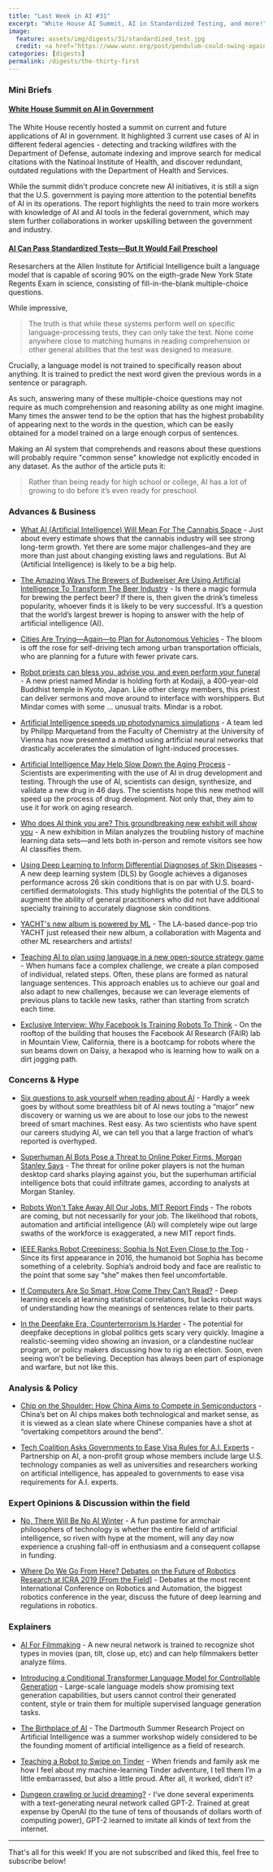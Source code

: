 ```yaml
---
title: "Last Week in AI #31"
excerpt: "White House AI Summit, AI in Standardized Testing, and more!"
image: 
  feature: assets/img/digests/31/standardized_test.jpg
  credit: <a href="https://www.wunc.org/post/pendulum-could-swing-again-standardized-tests-nc-schools"> Nchole / Flickr </a>
categories: [digests]
permalink: /digests/the-thirty-first
---
```


### Mini Briefs

#### [White House Summit on AI in Government](https://www.whitehouse.gov/wp-content/uploads/2019/09/Summary-of-White-House-Summit-on-AI-in-Government-September-2019.pdf)

The White House recently hosted a summit on current and future applications of AI in government. 
It highlighted 3 current use cases of AI in different federal agencies - detecting and tracking wildfires with the Department of Defense, automate indexing and improve search for medical citations with the Natinoal Institute of Health, and discover redundant, outdated regulations with the Department of Health and Services. 

While the summit didn't produce concrete new AI initiatives, it is still a sign that the U.S. government is paying more attention to the potential benefits of AI in its operations.
The report highlights the need to train more workers with knowledge of AI and AI tools in the federal government, which may stem further collaborations in worker upskilling between the government and industry.

#### [AI Can Pass Standardized Tests—But It Would Fail Preschool](https://www.wired.com/story/ai-can-pass-standardized-testsbut-it-would-fail-preschool/)

Resesarchers at the Allen Institute for Artificial Intelligence built a language model that is capable of scoring 90% on the eigth-grade New York State Regents Exam in science, consisting of fill-in-the-blank multiple-choice questions.

While impressive,
> The truth is that while these systems perform well on specific language-processing tests, they can only take the test. None come anywhere close to matching humans in reading comprehension or other general abilities that the test was designed to measure.

Crucially, a language model is not trained to specifically reason about anything.
It is trained to predict the next word given the previous words in a sentence or paragraph.

As such, answering many of these multiple-choice questions may not require as much comprehension and reasoning ability as one might imagine.
Many times the answer tend to be the option that has the highest probability of appearing next to the words in the question, which can be easily obtained for a model trained on a large enough corpus of sentences.

Making an AI system that comprehends and reasons about these questions will probably require "common sense" knowledge not explicitly encoded in any dataset.
As the author of the article puts it:
> Rather than being ready for high school or college, AI has a lot of growing to do before it’s even ready for preschool.


### Advances & Business

* [What AI (Artificial Intelligence) Will Mean For The Cannabis Space](https://www.forbes.com/sites/tomtaulli/2019/09/08/what-ai-artificial-intelligence-will-mean-for-the-cannabis-space/) - Just about every estimate shows that the cannabis industry will see strong long-term growth. Yet there are some major challenges–and they are more than just about changing existing laws and regulations. But AI (Artificial Intelligence) is likely to be a big help.

* [The Amazing Ways The Brewers of Budweiser Are Using Artificial Intelligence To Transform The Beer Industry](https://www.forbes.com/sites/bernardmarr/2019/09/09/the-amazing-ways-the-brewers-of-budweiser-are-using-artificial-intelligence-to-transform-the-beer-industry/) - Is there a magic formula for brewing the perfect beer? If there is, then given the drink’s timeless popularity, whoever finds it is likely to be very successful. It’s a question that the world’s largest brewer is hoping to answer with the help of artificial intelligence (AI).

* [Cities Are Trying—Again—to Plan for Autonomous Vehicles](https://www.wired.com/story/cities-trying-again-plan-autonomous-vehicles/) - The bloom is off the rose for self-driving tech among urban transportation officials, who are planning for a future with fewer private cars.

* [Robot priests can bless you, advise you, and even perform your funeral](https://www.vox.com/future-perfect/2019/9/9/20851753/ai-religion-robot-priest-mindar-buddhism-christianity) - A new priest named Mindar is holding forth at Kodaiji, a 400-year-old Buddhist temple in Kyoto, Japan. Like other clergy members, this priest can deliver sermons and move around to interface with worshippers. But Mindar comes with some ... unusual traits. Mindar is a robot.

* [Artificial Intelligence speeds up photodynamics simulations](https://phys.org/news/2019-09-artificial-intelligence-photodynamics-simulations.html) - A team led by Philipp Marquetand from the Faculty of Chemistry at the University of Vienna has now presented a method using artificial neural networks that drastically accelerates the simulation of light-induced processes.

* [Artificial Intelligence May Help Slow Down the Aging Process](https://conductscience.com/artificial-intelligence-may-help-slow-down-the-aging-process/) - Scientists are experimenting with the use of AI in drug development and testing. Through the use of AI, scientists can design, synthesize, and validate a new drug in 46 days. The scientists hope this new method will speed up the process of drug development. Not only that, they aim to use it for work on aging research.

* [Who does AI think you are? This groundbreaking new exhibit will show you](https://www.fastcompany.com/90400613/who-does-ai-think-you-are-this-groundbreaking-new-exhibit-will-show-you) - A new exhibition in Milan analyzes the troubling history of machine learning data sets—and lets both in-person and remote visitors see how AI classifies them.

* [Using Deep Learning to Inform Differential Diagnoses of Skin Diseases](https://ai.googleblog.com/2019/09/using-deep-learning-to-inform.html) -  A new deep learning system (DLS) by Google achieves a diganoses performance across 26 skin conditions that is on par with U.S. board-certified dermatologists. This study highlights the potential of the DLS to augment the ability of general practitioners who did not have additional specialty training to accurately diagnose skin conditions.

* [YACHT's new album is powered by ML](https://magenta.tensorflow.org/chain-tripping) - The LA-based dance-pop trio YACHT just released their new album, a collaboration with Magenta and other ML researchers and artists!

* [Teaching AI to plan using language in a new open-source strategy game](https://ai.facebook.com/blog/-teaching-ai-to-plan-using-language-in-a-new-open-source-strategy-game/) - When humans face a complex challenge, we create a plan composed of individual, related steps. Often, these plans are formed as natural language sentences. This approach enables us to achieve our goal and also adapt to new challenges, because we can leverage elements of previous plans to tackle new tasks, rather than starting from scratch each time.

* [Exclusive Interview: Why Facebook Is Training Robots To Think](https://www.forbes.com/sites/cognitiveworld/2019/09/03/exclusive-interview-why-facebook-is-training-robots-to-think/) - On the rooftop of the building that houses the Facebook AI Research (FAIR) lab in Mountain View, California, there is a bootcamp for robots where the sun beams down on Daisy, a hexapod who is learning how to walk on a dirt jogging path.

### Concerns & Hype

* [Six questions to ask yourself when reading about AI](https://qz.com/1706248/six-questions-to-ask-yourself-when-reading-about-ai/) - Hardly a week goes by without some breathless bit of AI news touting a “major” new discovery or warning us we are about to lose our jobs to the newest breed of smart machines. Rest easy. As two scientists who have spent our careers studying AI, we can tell you that a large fraction of what’s reported is overhyped.

* [Superhuman AI Bots Pose a Threat to Online Poker Firms, Morgan Stanley Says](https://www.bloomberg.com/news/articles/2019-09-12/superhuman-ai-bots-pose-a-threat-to-online-poker-firms-ms-says) - The threat for online poker players is not the human desktop card sharks playing against you, but the superhuman artificial intelligence bots that could infiltrate games, according to analysts at Morgan Stanley. 

* [Robots Won't Take Away All Our Jobs, MIT Report Finds](https://www.wbur.org/bostonomix/2019/09/10/mit-future-of-work-report) - The robots are coming, but not necessarily for your job. The likelihood that robots, automation and artificial intelligence (AI) will completely wipe out large swaths of the workforce is exaggerated, a new MIT report finds.

* [IEEE Ranks Robot Creepiness: Sophia Is Not Even Close to the Top](https://medium.com/syncedreview/ieee-ranks-robot-creepiness-sophia-is-not-even-close-to-the-top-4d17eefc0762) - Since its first appearance in 2016, the humanoid bot Sophia has become something of a celebrity. Sophia’s android body and face are realistic to the point that some say “she” makes then feel uncomfortable.

* [If Computers Are So Smart, How Come They Can’t Read?](https://www.wired.com/story/adaptation-if-computers-are-so-smart-how-come-they-cant-read/) - Deep learning excels at learning statistical correlations, but lacks robust ways of understanding how the meanings of sentences relate to their parts.

* [In the Deepfake Era, Counterterrorism Is Harder](https://www.theatlantic.com/ideas/archive/2019/09/us-intelligence-needs-another-reinvention/597787/) - The potential for deepfake deceptions in global politics gets scary very quickly. Imagine a realistic-seeming video showing an invasion, or a clandestine nuclear program, or policy makers discussing how to rig an election. Soon, even seeing won’t be believing. Deception has always been part of espionage and warfare, but not like this.

### Analysis & Policy

* [Chip on the Shoulder: How China Aims to Compete in Semiconductors](https://macropolo.org/china-chips-semiconductors-artificial-intelligence/) - China’s bet on AI chips makes both technological and market sense, as it is viewed as a clean slate where Chinese companies have a shot at “overtaking competitors around the bend".

* [Tech Coalition Asks Governments to Ease Visa Rules for A.I. Experts](https://fortune.com/2019/09/10/partnershiponai-visa/) - Partnership on AI, a non-profit group whose members include large U.S. technology companies as well as universities and researchers working on artificial intelligence, has appealed to governments to ease visa requirements for A.I. experts.

### Expert Opinions & Discussion within the field

* [No, There Will Be No AI Winter](https://www.forbes.com/sites/tiernanray/2019/09/12/no-there-will-be-no-ai-winter/) - A fun pastime for armchair philosophers of technology is whether the entire field of artificial intelligence, so riven with hype at the moment, will any day now experience a crushing fall-off in enthusiasm and a consequent collapse in funding.

* [Where Do We Go From Here? Debates on the Future of Robotics Research at ICRA 2019 [From the Field]](https://ieeexplore.ieee.org/document/8825887) - Debates at the most recent International Conference on Robotics and Automation, the biggest robotics conference in the year, discuss the future of deep learning and regulations in robotics.

### Explainers

* [AI For Filmmaking](https://rsomani95.github.io/ai-film-1.html) - A new neural network is trained to recognize shot types in movies (pan, tilt, close up, etc) and can help filmmakers better analyze films.

* [Introducing a Conditional Transformer Language Model for Controllable Generation](https://blog.einstein.ai/introducing-a-conditional-transformer-language-model-for-controllable-generation/) - Large-scale language models show promising text generation capabilities, but users cannot control their generated content, style or train them for multiple supervised language generation tasks.

* [The Birthplace of AI](https://medium.com/cantors-paradise/the-birthplace-of-ai-9ab7d4e5fb00) - The Dartmouth Summer Research Project on Artificial Intelligence was a summer workshop widely considered to be the founding moment of artificial intelligence as a field of research.

* [Teaching a Robot to Swipe on Tinder](https://onezero.medium.com/teaching-a-robot-to-like-27c5e8bf6f0) - When friends and family ask me how I feel about my machine-learning Tinder adventure, I tell them I’m a little embarrassed, but also a little proud. After all, it worked, didn’t it?

* [Dungeon crawling or lucid dreaming?](https://aiweirdness.com/post/187645450357/dungeon-crawling-or-lucid-dreaming) - I’ve done several experiments with a text-generating neural network called GPT-2. Trained at great expense by OpenAI (to the tune of tens of thousands of dollars worth of computing power), GPT-2 learned to imitate all kinds of text from the internet.

<hr>

That's all for this week! If you are not subscribed and liked this, feel free to subscribe below!

